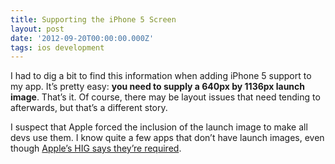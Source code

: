 ```yaml
---
title: Supporting the iPhone 5 Screen
layout: post
date: '2012-09-20T00:00:00.000Z'
tags: ios development
---
```


I had to dig a bit to find this information when adding iPhone 5 support to my app. It’s pretty easy: **you need to supply a 640px by 1136px launch image**. That’s it. Of course, there may be layout issues that need tending to afterwards, but that’s a different story.

I suspect that Apple forced the inclusion of the launch image to make all devs use them. I know quite a few apps that don’t have launch images, even though [Apple’s HIG says they’re required](http://developer.apple.com/library/ios/#documentation/userexperience/conceptual/mobilehig/IconsImages/IconsImages.html).
